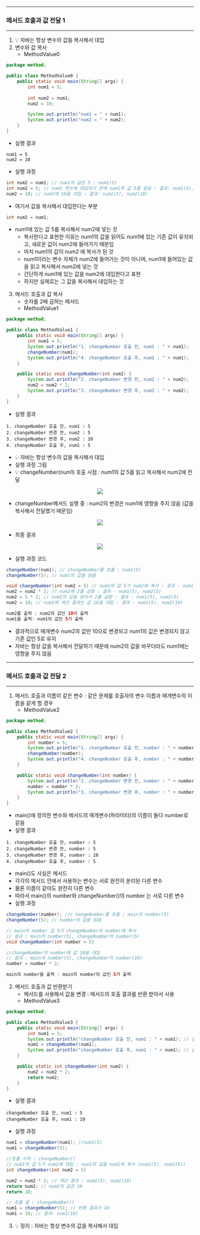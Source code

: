 -----
### 메서드 호출과 값 전달 1
-----
1. 💡 자바는 항상 변수의 값을 복사해서 대입
2. 변수와 값 복사
   - MethodValue0
```java
package method;

public class MethodValue0 {
    public static void main(String[] args) {
        int num1 = 5;
        
        int num2 = num1;
        num2 = 10;

        System.out.println("num1 = " + num1);
        System.out.println("num2 = " + num2);
    }
}
```
  - 실행 결과
```
num1 = 5
num2 = 10
```
   - 실행 과정
```java
int num2 = num1; // num1의 값은 5 : num1(5)
int num2 = 5; // num2 변수에 대입하기 전에 num1의 값 5를 읽음 : 결과: num1(5), num2(5)
num2 = 10; // num2에 10을 대입 : 결과: num1(5), num2(10)
```
  - 여기서 값을 복사해서 대입한다는 부분
```java
int num2 = num1;
```
  - num1에 있는 값 5를 복사해서 num2에 넣는 것
    + 복사한다고 표현한 이유는 num1의 값을 읽어도 num1에 있는 기존 값이 유지되고, 새로운 값이 num2에 들어가기 때문임
    + 마치 num1의 값이 num2 에 복사가 된 것
    + num1이라는 변수 자체가 num2에 들어가는 것이 아니며, num1에 들어있는 값을 읽고 복사해서 num2에 넣는 것
    + 간단하게 num1에 있는 값을 num2에 대입한다고 표현
    + 하지만 실제로는 그 값을 복사해서 대입하는 것
   
3. 메서드 호출과 값 복사
   - 숫자를 2배 곱하는 메서드
   - MethodValue1
```java
package method;

public class MethodValue1 {
    public static void main(String[] args) {
        int num1 = 5;
        System.out.println("1. changeNumber 호출 전, num1 : " + num1);
        changeNumber(num1);
        System.out.println("4. changeNumber 호출 후, num1 : " + num1);
    }

    public static void changeNumber(int num2) {
        System.out.println("2. changeNumber 변경 전, num2 : " + num2);
        num2 = num2 * 2;
        System.out.println("3. changeNumber 변경 후, num2 : " + num2);
    }
}
```
  - 실행 결과
```
1. changeNumber 호출 전, num1 : 5
2. changeNumber 변경 전, num2 : 5
3. changeNumber 변경 후, num2 : 10
4. changeNumber 호출 후, num1 : 5
```
  - 💡 자바는 항상 변수의 값을 복사해서 대입
  - 실행 과정 그림
   - 💡 changeNumber(num1) 호출 시점 : num1의 값 5를 읽고 복사해서 num2에 전달
<div align="center">
<img src="https://github.com/user-attachments/assets/4ab67362-bb3e-4d16-b615-d07bee852955">
</div>

   - changeNumber메서드 실행 중 : num2의 변경은 num1에 영향을 주지 않음 (값을 복사해서 전달했기 때문임)
<div align="center">
<img src="https://github.com/user-attachments/assets/977e333f-c827-4859-a575-e41ded0f23c7">
</div>

   - 최종 결과
<div align="center">
<img src="https://github.com/user-attachments/assets/3886e81e-54b0-437d-9a87-4b88c7620eef">
</div>

   - 실행 과정 코드
```java
changeNumber(num1); // changeNumber를 호출 : num1(5)
changeNumber(5); // num1의 값을 읽음

void changeNumber(int num2 = 5) // num1의 값 5가 num2에 복사 : 결과 - num1(5), num2(5)
num2 = num2 * 2; // num2에 2를 곱함 : 결과 - num1(5), num2(5)
num2 = 5 * 2; // num2의 값을 읽어서 2를 곱함 : 결과 - num1(5), num2(5)
num2 = 10; // num2에 계산 결과인 값 10을 대입 : 결과 - num1(5), num2(10)

num2를 출력 : num2의 값인 10이 출력
num1을 출력: num1의 값인 5가 출력
```
  - 결과적으로 매개변수 num2의 값만 10으로 변경되고 num1의 값은 변경되지 않고 기존 값인 5로 유지
  - 자바는 항상 값을 복사해서 전달하기 때문에 num2의 값을 바꾸더라도 num1에는 영향을 주지 않음

-----
### 메서드 호출과 값 전달 2
-----
1. 메서드 호출과 이름이 같은 변수 : 같은 문제를 호출자의 변수 이름과 매개변수의 이름을 같게 할 경우
   - MethodValue2
```java
package method;

public class MethodValue2 {
    public static void main(String[] args) {
        int number = 5;
        System.out.println("1. changeNumber 호출 전, number : " + number); // 출력 : 5
        changeNumber(number);
        System.out.println("4. changeNumber 호출 후, number : " + number); // 출력 : 5
    }

    public static void changeNumber(int number) {
        System.out.println("2. changeNumber 변경 전, number : " + number); // 출력 : 5
        number = number * 2;
        System.out.println("3. changeNumber 변경 후, number : " + number); // 출력 : 10
    }
}
```
  - main()에 정의한 변수와 메서드의 매개변수(파라미터)의 이름이 둘다 number로 같음
  - 실행 결과
```
1. changeNumber 호출 전, number : 5
2. changeNumber 변경 전, number : 5
3. changeNumber 변경 후, number : 10
4. changeNumber 호출 후, number : 5
```
   - main()도 사실은 메서드
   - 각각의 메서드 안에서 사용하는 변수는 서로 완전히 분리된 다른 변수
   - 물론 이름이 같아도 완전히 다른 변수
   - 따라서 main()의 number와 changeNumber()의 number 는 서로 다른 변수
   - 실행 과정
```java
changeNumber(number); //c hangeNumber를 호출 : main의 number(5)
changeNumber(5); // number의 값을 읽음

// main의 number 값 5가 changeNumber의 number에 복사
// 결과 : main의 number(5), changeNumber의 number(5)
void changeNumber(int number = 5)

//changeNumber의 number에 값 10을 대입
// 결과 : main의 number(5), changeNumber의 number(10)
number = number * 2;

main의 number을 출력 : main의 number의 값인 5가 출력
```

2. 메서드 호출과 값 반환받기
   - 메서드를 사용해서 값을 변경 : 메서드의 호출 결과를 반환 받아서 사용
   - MethodValue3
```java
package method;

public class MethodValue3 {
    public static void main(String[] args) {
        int num1 = 5;
        System.out.println("changeNumber 호출 전, num1 : " + num1); // 출력 : 5
        num1 = changeNumber(num1);
        System.out.println("changeNumber 호출 후, num1 : " + num1); // 출력 : 10
    }

    public static int changeNumber(int num2) {
        num2 = num2 * 2;
        return num2;
    }
}
```
   - 실행 결과
```
changeNumber 호출 전, num1 : 5
changeNumber 호출 후, num1 : 10
```
   - 실행 과정
```java
num1 = changeNumber(num1); //num1(5)
num1 = changeNumber(5);

//호출 시작 : changeNumber()
// num1의 값 5가 num2에 대입 : num1의 값을 num2에 복사 (num1(5), num2(5))
int changeNumber(int num2 = 5)

num2 = num2 * 2; // 계산 결과 : num1(5), num2(10)
return num2; // num2의 값은 10
return 10;

// 호출 끝 : changeNumber()
num1 = changeNumber(5); // 반환 결과가 10
num1 = 10; // 결과: num1(10)
```

3. 💡 정리 : 자바는 항상 변수의 값을 복사해서 대입

